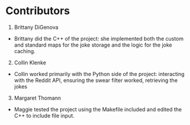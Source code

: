 Contributors
============
1. Brittany DiGenova
* Brittany did the C++ of the project:  she implemented both the custom and standard maps for the joke storage and the logic for the joke caching.
2. Collin Klenke
* Collin worked primarily with the Python side of the project: interacting with the Reddit API, ensuring the swear filter worked, retrieving the jokes
3. Margaret Thomann
* Maggie tested the project using the Makefile included and edited the C++ to include file input.
